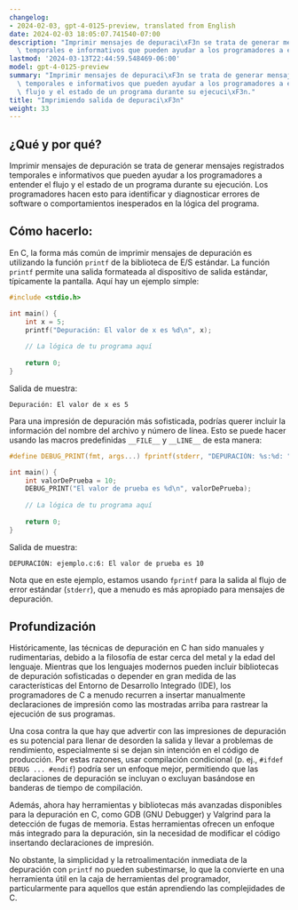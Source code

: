 ```yaml
---
changelog:
- 2024-02-03, gpt-4-0125-preview, translated from English
date: 2024-02-03 18:05:07.741540-07:00
description: "Imprimir mensajes de depuraci\xF3n se trata de generar mensajes registrados\
  \ temporales e informativos que pueden ayudar a los programadores a entender el\u2026"
lastmod: '2024-03-13T22:44:59.548469-06:00'
model: gpt-4-0125-preview
summary: "Imprimir mensajes de depuraci\xF3n se trata de generar mensajes registrados\
  \ temporales e informativos que pueden ayudar a los programadores a entender el\
  \ flujo y el estado de un programa durante su ejecuci\xF3n."
title: "Imprimiendo salida de depuraci\xF3n"
weight: 33
---
```


## ¿Qué y por qué?

Imprimir mensajes de depuración se trata de generar mensajes registrados temporales e informativos que pueden ayudar a los programadores a entender el flujo y el estado de un programa durante su ejecución. Los programadores hacen esto para identificar y diagnosticar errores de software o comportamientos inesperados en la lógica del programa.

## Cómo hacerlo:

En C, la forma más común de imprimir mensajes de depuración es utilizando la función `printf` de la biblioteca de E/S estándar. La función `printf` permite una salida formateada al dispositivo de salida estándar, típicamente la pantalla. Aquí hay un ejemplo simple:

```c
#include <stdio.h>

int main() {
    int x = 5;
    printf("Depuración: El valor de x es %d\n", x);
    
    // La lógica de tu programa aquí
    
    return 0;
}
```

Salida de muestra:

```
Depuración: El valor de x es 5
```

Para una impresión de depuración más sofisticada, podrías querer incluir la información del nombre del archivo y número de línea. Esto se puede hacer usando las macros predefinidas `__FILE__` y `__LINE__` de esta manera:

```c
#define DEBUG_PRINT(fmt, args...) fprintf(stderr, "DEPURACIÓN: %s:%d: " fmt, __FILE__, __LINE__, ##args)

int main() {
    int valorDePrueba = 10;
    DEBUG_PRINT("El valor de prueba es %d\n", valorDePrueba);
    
    // La lógica de tu programa aquí
    
    return 0;
}
```

Salida de muestra:

```
DEPURACIÓN: ejemplo.c:6: El valor de prueba es 10
```

Nota que en este ejemplo, estamos usando `fprintf` para la salida al flujo de error estándar (`stderr`), que a menudo es más apropiado para mensajes de depuración.

## Profundización

Históricamente, las técnicas de depuración en C han sido manuales y rudimentarias, debido a la filosofía de estar cerca del metal y la edad del lenguaje. Mientras que los lenguajes modernos pueden incluir bibliotecas de depuración sofisticadas o depender en gran medida de las características del Entorno de Desarrollo Integrado (IDE), los programadores de C a menudo recurren a insertar manualmente declaraciones de impresión como las mostradas arriba para rastrear la ejecución de sus programas.

Una cosa contra la que hay que advertir con las impresiones de depuración es su potencial para llenar de desorden la salida y llevar a problemas de rendimiento, especialmente si se dejan sin intención en el código de producción. Por estas razones, usar compilación condicional (p. ej., `#ifdef DEBUG ... #endif`) podría ser un enfoque mejor, permitiendo que las declaraciones de depuración se incluyan o excluyan basándose en banderas de tiempo de compilación.

Además, ahora hay herramientas y bibliotecas más avanzadas disponibles para la depuración en C, como GDB (GNU Debugger) y Valgrind para la detección de fugas de memoria. Estas herramientas ofrecen un enfoque más integrado para la depuración, sin la necesidad de modificar el código insertando declaraciones de impresión.

No obstante, la simplicidad y la retroalimentación inmediata de la depuración con `printf` no pueden subestimarse, lo que la convierte en una herramienta útil en la caja de herramientas del programador, particularmente para aquellos que están aprendiendo las complejidades de C.
